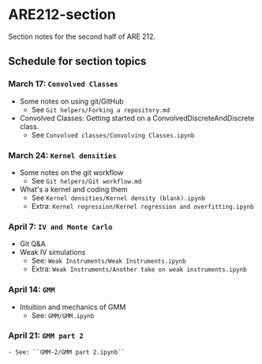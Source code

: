 # ARE212-section
Section notes for the second half of ARE 212.

## Schedule for section topics

### March 17: ``Convolved Classes``
* Some notes on using git/GitHub
	- See ``Git helpers/Forking a repository.md``
* Convolved Classes: Getting started on a ConvolvedDiscreteAndDiscrete class. 
	- See ``Convolved classes/Convolving Classes.ipynb``

### March 24: ``Kernel densities``
* Some notes on the git workflow
	- See ``Git helpers/Git workflow.md``
* What's a kernel and coding them
	- See ``Kernel densities/Kernel density (blank).ipynb``
	- Extra: ``Kernel regression/Kernel regression and overfitting.ipynb``

### April 7: ``IV and Monte Carlo``
* Git Q&A
* Weak IV simulations
	- See: ``Weak Instruments/Weak Instruments.ipynb``
	- Extra: ``Weak Instruments/Another take on weak instruments.ipynb``

### April 14: ``GMM``
* Intuition and mechanics of GMM
	- See: ``GMM/GMM.ipynb``
### April 21: ``GMM part 2``
	- See: ``GMM-2/GMM part 2.ipynb``

